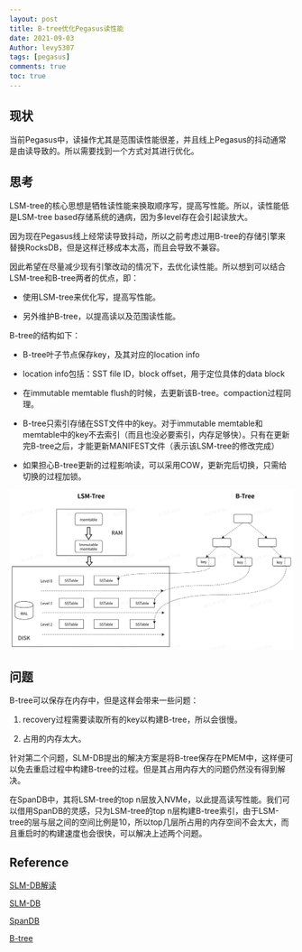 ```yaml
---
layout: post
title: B-tree优化Pegasus读性能
date: 2021-09-03
Author: levy5307
tags: [pegasus]
comments: true
toc: true
---
```


## 现状

当前Pegasus中，读操作尤其是范围读性能很差，并且线上Pegasus的抖动通常是由读导致的。所以需要找到一个方式对其进行优化。

## 思考

LSM-tree的核心思想是牺牲读性能来换取顺序写，提高写性能。所以，读性能低是LSM-tree based存储系统的通病，因为多level存在会引起读放大。

因为现在Pegasus线上经常读导致抖动，所以之前考虑过用B-tree的存储引擎来替换RocksDB，但是这样迁移成本太高，而且会导致不兼容。

因此希望在尽量减少现有引擎改动的情况下，去优化读性能。所以想到可以结合LSM-tree和B-tree两者的优点，即：

- 使用LSM-tree来优化写，提高写性能。

- 另外维护B-tree，以提高读以及范围读性能。

B-tree的结构如下：

- B-tree叶子节点保存key，及其对应的location info

- location info包括：SST file ID，block offset，用于定位具体的data block

- 在immutable memtable flush的时候，去更新该B-tree。compaction过程同理。

- B-tree只索引存储在SST文件中的key。对于immutable memtable和memtable中的key不去索引（而且也没必要索引，内存足够快）。只有在更新完B-tree之后，才能更新MANIFEST文件（表示该LSM-tree的修改完成）

- 如果担心B-tree更新的过程影响读，可以采用COW，更新完后切换，只需给切换的过程加锁。

![](../images/btree-in-pegasus-arch.jpg)

## 问题

B-tree可以保存在内存中，但是这样会带来一些问题：

1. recovery过程需要读取所有的key以构建B-tree，所以会很慢。

2. 占用的内存太大。

针对第二个问题，SLM-DB提出的解决方案是将B-tree保存在PMEM中，这样便可以免去重启过程中构建B-tree的过程。但是其占用内存大的问题仍然没有得到解决。

在SpanDB中，其将LSM-tree的top n层放入NVMe，以此提高读写性能。我们可以借用SpanDB的灵感，只为LSM-tree的top n层构建B-tree索引，由于LSM-tree的层与层之间的空间比例是10，所以top几层所占用的内存空间不会太大，而且重启时的构建速度也会很快，可以解决上述两个问题。

## Reference

[SLM-DB解读](https://levy5307.github.io/blog/SLM-DB/)

[SLM-DB](https://www.usenix.org/conference/fast19/presentation/kaiyrakhmet)

[SpanDB](https://levy5307.github.io/blog/spandb/)

[B-tree](https://en.wikipedia.org/wiki/B-tree)


